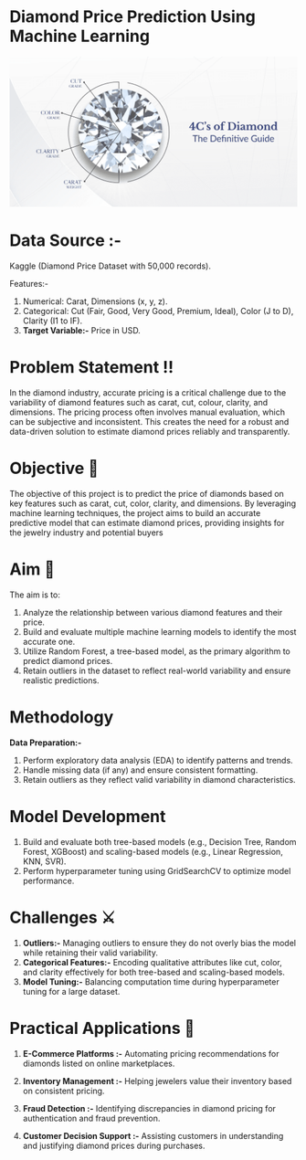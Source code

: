 # Diamond Price Prediction Using Machine Learning 
![image](https://github.com/Shaikh-areeb/CapStone-Project-2/blob/main/4Cs-of-Diamond-The-Definitive-Guide.png)

# Data Source :- 
Kaggle (Diamond Price Dataset with 50,000 records).

Features:- 
1) Numerical: Carat, Dimensions (x, y, z). 
2) Categorical: Cut (Fair, Good, Very Good, Premium, Ideal), Color (J to D), Clarity (I1 to IF). 
3) **Target Variable:-** Price in USD. 

# Problem Statement ‼️
In the diamond industry, accurate pricing is a critical challenge due to the variability of diamond features such as carat, cut, colour, clarity, and dimensions. 
The pricing process often involves manual evaluation, which can be subjective and inconsistent. 
This creates the need for a robust and data-driven solution to estimate diamond prices reliably and transparently.

# Objective 📌
The objective of this project is to predict the price of diamonds based on key features such as carat, cut, color, clarity, and dimensions. By leveraging machine learning techniques, the project aims to build an accurate predictive model that can estimate diamond prices, providing insights for the jewelry industry and potential buyers

# Aim 🎯
The aim is to:
1) Analyze the relationship between various diamond features and their price.
2) Build and evaluate multiple machine learning models to identify the most accurate one.
3) Utilize Random Forest, a tree-based model, as the primary algorithm to predict diamond prices.
4) Retain outliers in the dataset to reflect real-world variability and ensure realistic predictions.

# Methodology 
**Data Preparation:-** 
1) Perform exploratory data analysis (EDA) to identify patterns and trends. 
2) Handle missing data (if any) and ensure consistent formatting. 
3) Retain outliers as they reflect valid variability in diamond characteristics. 

# Model Development

1) Build and evaluate both tree-based models (e.g., Decision Tree, Random Forest, XGBoost) and scaling-based models (e.g., Linear Regression, KNN, SVR). 
2) Perform hyperparameter tuning using GridSearchCV to optimize model performance. 

# Challenges ⚔️
1) **Outliers:-** Managing outliers to ensure they do not overly bias the model while retaining their valid variability. 
2) **Categorical Features:-** Encoding qualitative attributes like cut, color, and clarity effectively for both tree-based and scaling-based models. 
3) **Model Tuning:-** Balancing computation time during hyperparameter tuning for a large dataset. 

# Practical Applications 💁

1) **E-Commerce Platforms :-** Automating pricing recommendations for diamonds listed on online marketplaces. 

2) **Inventory Management :-** Helping jewelers value their inventory based on consistent pricing. 

3) **Fraud Detection :-** Identifying discrepancies in diamond pricing for authentication and fraud prevention. 

4) **Customer Decision Support :-** Assisting customers in understanding and justifying diamond prices during purchases. 
